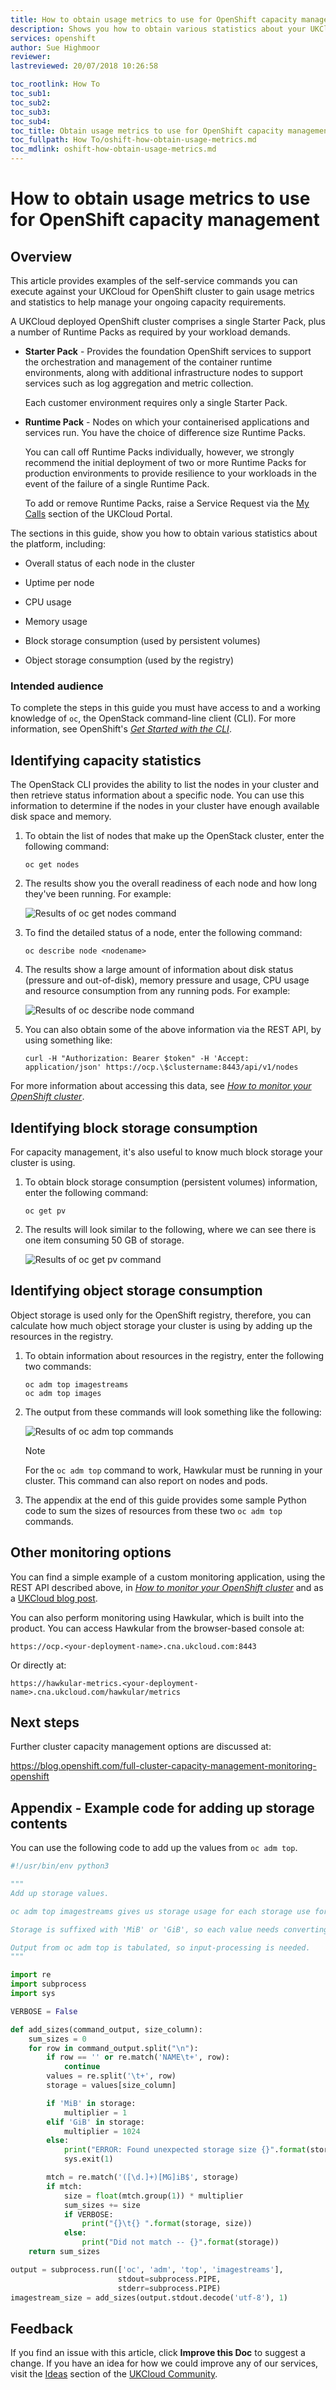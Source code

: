 ```yaml
---
title: How to obtain usage metrics to use for OpenShift capacity management | UKCloud Ltd
description: Shows you how to obtain various statistics about your UKCloud for OpenShift cluster that you can use to help with capacity management
services: openshift
author: Sue Highmoor
reviewer:
lastreviewed: 20/07/2018 10:26:58

toc_rootlink: How To
toc_sub1:
toc_sub2:
toc_sub3:
toc_sub4:
toc_title: Obtain usage metrics to use for OpenShift capacity management
toc_fullpath: How To/oshift-how-obtain-usage-metrics.md
toc_mdlink: oshift-how-obtain-usage-metrics.md
---
```


# How to obtain usage metrics to use for OpenShift capacity management

## Overview

This article provides examples of the self-service commands you can execute against your UKCloud for OpenShift cluster to gain usage metrics and statistics to help manage your ongoing capacity requirements.

A UKCloud deployed OpenShift cluster comprises a single Starter Pack, plus a number of Runtime Packs as required by your workload demands.

- **Starter Pack** - Provides the foundation OpenShift services to support the orchestration and management of the container runtime environments, along with additional infrastructure nodes to support services such as log aggregation and metric collection.

    Each customer environment requires only a single Starter Pack.

- **Runtime Pack** - Nodes on which your containerised applications and services run. You have the choice of difference size Runtime Packs.

    You can call off Runtime Packs individually, however, we strongly recommend the initial deployment of two or more Runtime Packs for production environments to provide resilience to your workloads in the event of the failure of a single Runtime Pack.

    To add or remove Runtime Packs, raise a Service Request via the [My Calls](https://portal.skyscapecloud.com/support/ivanti) section of the UKCloud Portal.

The sections in this guide, show you how to obtain various statistics about the platform, including:

- Overall status of each node in the cluster

- Uptime per node

- CPU usage

- Memory usage

- Block storage consumption (used by persistent volumes)

- Object storage consumption (used by the registry)

### Intended audience

To complete the steps in this guide you must have access to and a working knowledge of `oc`, the OpenStack command-line client (CLI). For more information, see OpenShift's [*Get Started with the CLI*](https://docs.openshift.com/container-platform/3.9/cli_reference/get_started_cli.html).

## Identifying capacity statistics

The OpenStack CLI provides the ability to list the nodes in your cluster and then retrieve status information about a specific node. You can use this information to determine if the nodes in your cluster have enough available disk space and memory.

1. To obtain the list of nodes that make up the OpenStack cluster, enter the following command:

       oc get nodes

2. The results show you the overall readiness of each node and how long they've been running. For example:

    ![Results of oc get nodes command](images/oshift-get-nodes.png)

3. To find the detailed status of a node, enter the following command:

       oc describe node <nodename>

4. The results show a large amount of information about disk status (pressure and out-of-disk), memory pressure and usage, CPU usage and resource consumption from any running pods. For example:

    ![Results of oc describe node command](images/oshift-desc-node.png)

5. You can also obtain some of the above information via the REST API, by using something like:

       curl -H "Authorization: Bearer $token" -H 'Accept: application/json' https://ocp.\$clustername:8443/api/v1/nodes

For more information about accessing this data, see [*How to monitor your OpenShift cluster*](oshift-how-monitor-cluster.md).

## Identifying block storage consumption

For capacity management, it's also useful to know much block storage your cluster is using.

1. To obtain block storage consumption (persistent volumes) information, enter the following command:

       oc get pv

2. The results will look similar to the following, where we can see there is one item consuming 50 GB of storage.

    ![Results of oc get pv command](images/oshift-get-pv.png)

## Identifying object storage consumption

Object storage is used only for the OpenShift registry, therefore, you can calculate how much object storage your cluster is using by adding up the resources in the registry.

1. To obtain information about resources in the registry, enter the following two commands:

       oc adm top imagestreams
       oc adm top images

2. The output from these commands will look something like the following:

    ![Results of oc adm top commands](images/oshift-adm-top.png)

    > [!NOTE]
    > For the `oc adm top` command to work, Hawkular must be running in your cluster. This command can also report on nodes and pods.

3. The appendix at the end of this guide provides some sample Python code to sum the sizes of resources from these two `oc adm top` commands.

## Other monitoring options

You can find a simple example of a custom monitoring application, using the REST API described above, in [*How to monitor your OpenShift cluster*](oshift-how-monitor-cluster.md) and as a [UKCloud blog post](https://ukcloud.com/hub/news/simple-openshift-monitoring/).

You can also perform monitoring using Hawkular, which is built into the product. You can access Hawkular from the browser-based console at:

`https://ocp.<your-deployment-name>.cna.ukcloud.com:8443`

Or directly at:

`https://hawkular-metrics.<your-deployment-name>.cna.ukcloud.com/hawkular/metrics`

## Next steps

Further cluster capacity management options are discussed at:

<https://blog.openshift.com/full-cluster-capacity-management-monitoring-openshift>

## Appendix - Example code for adding up storage contents

You can use the following code to add up the values from `oc adm top`.

``` python
#!/usr/bin/env python3

"""
Add up storage values.

oc adm top imagestreams gives us storage usage for each storage use for each imagestream, and oc adm top images gives us the same for images

Storage is suffixed with 'MiB' or 'GiB', so each value needs converting to a number before we can add them up.

Output from oc adm top is tabulated, so input-processing is needed.
"""

import re
import subprocess
import sys

VERBOSE = False

def add_sizes(command_output, size_column):
    sum_sizes = 0
    for row in command_output.split("\n"):
        if row == '' or re.match('NAME\t+', row):
            continue
        values = re.split('\t+', row)
        storage = values[size_column]

        if 'MiB' in storage:
            multiplier = 1
        elif 'GiB' in storage:
            multiplier = 1024
        else:
            print("ERROR: Found unexpected storage size {}".format(storage))
            sys.exit(1)

        mtch = re.match('([\d.]+)[MG]iB$', storage)
        if mtch:
            size = float(mtch.group(1)) * multiplier
            sum_sizes += size
            if VERBOSE:
                print("{}\t{} ".format(storage, size))
            else:
                print("Did not match -- {}".format(storage))
    return sum_sizes

output = subprocess.run(['oc', 'adm', 'top', 'imagestreams'],
                        stdout=subprocess.PIPE,
                        stderr=subprocess.PIPE) 
imagestream_size = add_sizes(output.stdout.decode('utf-8'), 1)
```

## Feedback

If you find an issue with this article, click **Improve this Doc** to suggest a change. If you have an idea for how we could improve any of our services, visit the [Ideas](https://community.ukcloud.com/ideas) section of the [UKCloud Community](https://community.ukcloud.com).
